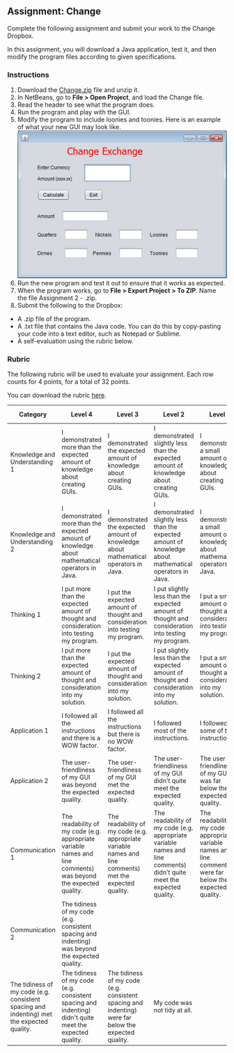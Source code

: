 ##  Assignment: Change

Complete the following assignment and submit your work to the Change Dropbox.

In this assignment, you will download a Java application, test it, and then modify the program files according to given specifications.

### Instructions 
1. Download the [Change.zip](Assignment_Files/Change.zip) file and unzip it.
2. In NetBeans, go to **File > Open Project**, and load the Change file.
3. Read the header to see what the program does.
4. Run the program and play with the GUI. 
5. Modify the program to include loonies and toonies. Here is an example of what your new GUI may look like.
  ![](Images/Change_Exchange_Form.png)
6. Run the new program and test it out to ensure that it works as expected.
7. When the program works, go to **File > Export Project > To ZIP**. Name the file Assignment 2 - <insert your name here>.zip.
8. Submit the following to the Dropbox:
  * A .zip file of the program.
  * A .txt file that contains the Java code. You can do this by copy-pasting your code into a text editor, such as Notepad or Sublime.
  * A self-evaluation using the rubric below. 

### Rubric

The following rubric will be used to evaluate your assignment. Each row counts for 4 points, for a total of 32 points. 

You can download the rubric [here](https://docs.google.com/document/d/1hYyz4BkeOiyYs38s4WxF1nQHXgA2AQuGgNnQGHRtroI/edit?usp=sharing).

| Category | Level 4 | Level 3 | Level 2 | Level 1 | Below Level 1 |
| --- | --- | --- | --- | --- | --- |
| Knowledge and Understanding 1 | I demonstrated more than the expected amount of knowledge about creating GUIs. | I demonstrated the expected amount of knowledge about creating GUIs. | I demonstrated slightly less than the expected amount of knowledge about creating GUIs. | I demonstrated a small amount of knowledge  about creating GUIs. | I demonstrated no knowledge about creating GUIs. |
| Knowledge and Understanding 2 |  I demonstrated more than the expected amount of knowledge about mathematical operators in Java. | I demonstrated the expected amount of knowledge about mathematical operators in Java. | I demonstrated slightly less than the expected amount of knowledge about mathematical operators in Java. | I demonstrated a small amount of knowledge  about mathematical operators in Java. | I demonstrated no knowledge about mathematical operators. |
| Thinking 1 | I put more than the expected amount of thought and consideration into testing my program. | I put the expected amount of thought and consideration into testing my program. | I put slightly less than the expected amount of thought and consideration into testing my program. | I put a small amount of thought and consideration into testing my program. | I put no thought and consideration into the testing my program. |
| Thinking 2 | I put more than the expected amount of thought and consideration into my solution. |I put the expected amount of thought and consideration into my solution. |I put slightly less than the expected amount of thought and consideration into my solution. | I put a small amount of thought and consideration into my solution. | I put no thought and consideration into my solution. |
| Application 1 | I followed all the instructions and there is a WOW factor. | I followed all the instructions but there is no WOW factor. | I followed most of the instructions. | I followed some of the instructions. | I followed none of the instructions. |
| Application 2 |  The user-friendliness of my GUI was beyond the expected quality. | The user-friendliness of my GUI met the expected quality. | The user-friendliness of my GUI didn't quite meet the expected quality. | The user-friendliness of my GUI was far below the expected quality. | My GUI was not user-friendly at all. |
| Communication 1 | The readability of my code (e.g. appropriate variable names and line comments) was beyond the expected quality. | The readability of my code (e.g. appropriate variable names and line comments) met the expected quality. | The readability of my code (e.g. appropriate variable names and line comments) didn't quite meet the expected quality. | The readability of my code (e.g. appropriate variable names and line comments) were far below the expected quality. | My code was not readable at all. |
| Communication 2 |  The tidiness of my code (e.g. consistent spacing and indenting) was beyond the expected quality. |
 The tidiness of my code (e.g. consistent spacing and indenting) met the expected quality. | The tidiness of my code (e.g. consistent spacing and indenting) didn't quite meet the expected quality. | The tidiness of my code (e.g. consistent spacing and indenting) were far below the expected quality. | My code was not tidy at all. |
